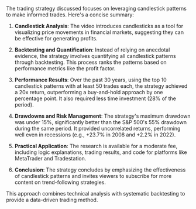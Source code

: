 The trading strategy discussed focuses on leveraging candlestick patterns to make informed trades. Here's a concise summary:

1. **Candlestick Analysis**: The video introduces candlesticks as a tool for visualizing price movements in financial markets, suggesting they can be effective for generating profits.

2. **Backtesting and Quantification**: Instead of relying on anecdotal evidence, the strategy involves quantifying all candlestick patterns through backtesting. This process ranks the patterns based on performance metrics like the profit factor.

3. **Performance Results**: Over the past 30 years, using the top 10 candlestick patterns with at least 50 trades each, the strategy achieved a 20x return, outperforming a buy-and-hold approach by one percentage point. It also required less time investment (28% of the period).

4. **Drawdowns and Risk Management**: The strategy's maximum drawdown was under 15%, significantly better than the S&P 500's 55% drawdown during the same period. It provided uncorrelated returns, performing well even in recessions (e.g., +23.7% in 2008 and +2.2% in 2022).

5. **Practical Application**: The research is available for a moderate fee, including logic explanations, trading results, and code for platforms like MetaTrader and Tradestation.

6. **Conclusion**: The strategy concludes by emphasizing the effectiveness of candlestick patterns and invites viewers to subscribe for more content on trend-following strategies.

This approach combines technical analysis with systematic backtesting to provide a data-driven trading method.
